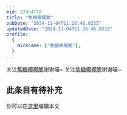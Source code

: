 ```yaml
---
mid: 22454718
title: "焦糖椰椰脆"
pubDate: "2024-11-04T11:26:46.033Z"
updatedDate: "2024-11-04T11:26:46.033Z"
profile:
  {
    Nickname: ["焦糖椰椰脆"],
  }
---
```


关注[焦糖椰椰脆](https://space.bilibili.com/22454718)谢谢喵~ 关注[焦糖椰椰脆](https://space.bilibili.com/22454718)谢谢喵~

## 此条目有待补充
你可以在[这里](https://github.com/Yuhanawa/VTuber.ICU-Content/edit/master/v/焦糖椰椰脆/index.md)编辑本文
